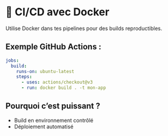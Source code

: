 # 🔁 CI/CD avec Docker

Utilise Docker dans tes pipelines pour des builds reproductibles.

## Exemple GitHub Actions :
```yaml
jobs:
  build:
    runs-on: ubuntu-latest
    steps:
      - uses: actions/checkout@v3
      - run: docker build . -t mon-app
```

## Pourquoi c’est puissant ?
- Build en environnement contrôlé
- Déploiement automatisé

